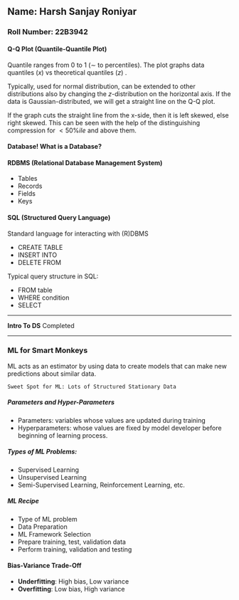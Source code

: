 ## Name: Harsh Sanjay Roniyar
### Roll Number: 22B3942

#### Q-Q Plot (Quantile-Quantile Plot)
Quantile ranges from 0 to 1 ($\sim$ to percentiles). 
The plot graphs data quantiles ($x$) vs theoretical quantiles ($z$) .

Typically, used for normal distribution, can be extended to other distributions also by changing the $z$-distribution on the horizontal axis.
If the data is Gaussian-distributed, we will get a straight line on the Q-Q plot.

If the graph cuts the straight line from the x-side, then it is left skewed, else right skewed. This can be seen with the help of the distinguishing compression for $\lt 50\%ile$ and above them. 

#### Database! What is a Database?

#### RDBMS (Relational Database Management System)
- Tables
- Records
- Fields
- Keys
#### SQL (Structured Query Language)
Standard language for interacting with (R)DBMS

- CREATE TABLE
- INSERT INTO
- DELETE FROM

Typical query structure in SQL:
- FROM table
- WHERE condition
- SELECT

----------------------------------------------
**Intro To DS** Completed

--------------------------------------------
### ML for Smart Monkeys

ML acts as an estimator by using data to create models that can make new predictions about similar data.

```
Sweet Spot for ML: Lots of Structured Stationary Data 
```
##### Parameters and Hyper-Parameters
- Parameters: variables whose values are updated during training
- Hyperparameters: whose values are fixed by model developer before beginning of learning process.
##### Types of ML Problems:
- Supervised Learning
- Unsupervised Learning
- Semi-Supervised Learning, Reinforcement Learning, etc.

##### ML Recipe
- Type of ML problem
- Data Preparation
- ML Framework Selection 
- Prepare training, test, validation data
- Perform training, validation and testing

#### Bias-Variance Trade-Off
- **Underfitting**: High bias, Low variance
- **Overfitting**: Low bias, High variance
